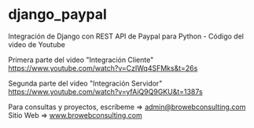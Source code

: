 # django_paypal
Integración de Django con REST API de Paypal para Python - Código del video de Youtube

Primera parte del video "Integración Cliente"
https://www.youtube.com/watch?v=CzIWq4SFMks&t=26s

Segunda parte del video "Integración Servidor"
https://www.youtube.com/watch?v=yfAiQ9Q9GKU&t=1387s

Para consultas y proyectos, escríbeme => admin@browebconsulting.com
Sitio Web => www.browebconsulting.com
